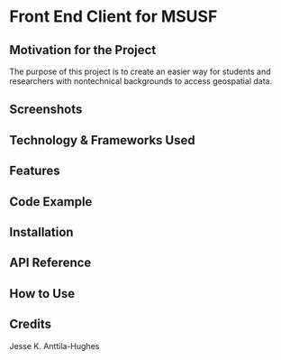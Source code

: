 # Front End Client for MSUSF

## Motivation for the Project
The purpose of this project is to create an easier way for students and researchers with nontechnical backgrounds to access geospatial data.

## Screenshots

## Technology & Frameworks Used

## Features

## Code Example

## Installation

## API Reference

## How to Use

## Credits
Jesse K. Anttila-Hughes
